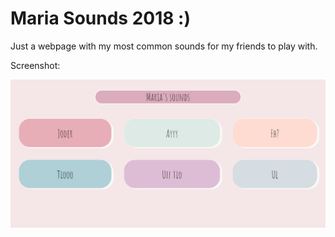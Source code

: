 # Maria Sounds 2018 :)

Just a webpage with my most common sounds for my friends to play with.

Screenshot:

![Screenshot](images/capture.png)

